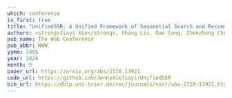 ```yaml
---
which: conference
is_first: true
title: "UnifiedSSR: A Unified Framework of Sequential Search and Recommendation"
authors: <strong>Jiayi Xie</strong>, Shang Liu, Gao Cong, Zhenzhong Chen
pub_name: The Web Conference
pub_abbr: WWW
yymm: 2405
year: 2024
month: 5
paper_url: https://arxiv.org/abs/2310.13921
code_url: https://github.com/JennyXieJiayi/UnifiedSSR
bib_url: https://dblp.uni-trier.de/rec/journals/corr/abs-2310-13921.html?view=bibtex
---
```

